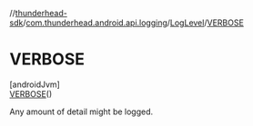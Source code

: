 //[thunderhead-sdk](../../../../index.md)/[com.thunderhead.android.api.logging](../../index.md)/[LogLevel](../index.md)/[VERBOSE](index.md)

# VERBOSE

[androidJvm]\
[VERBOSE](index.md)()

Any amount of detail might be logged.
